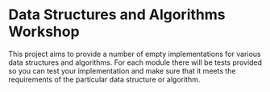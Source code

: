 # Data Structures and Algorithms Workshop

This project aims to provide a number of empty implementations for various data structures and algorithms. For each module there will be tests provided so you can test your implementation and make 
sure that it meets the requirements of the particular data structure or algorithm.
